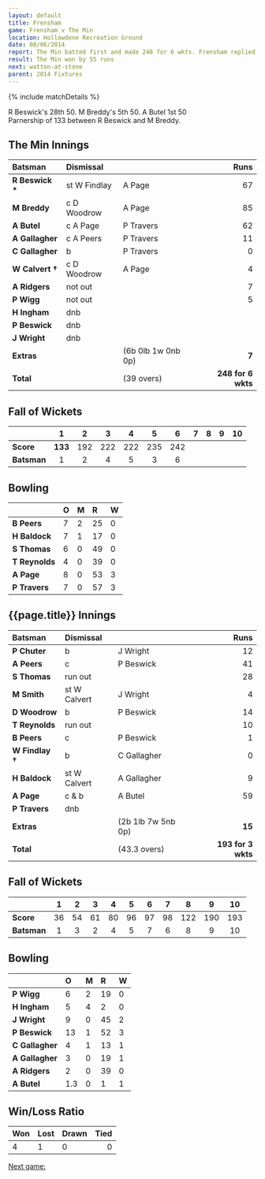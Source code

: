 ```yaml
---
layout: default
title: Frensham
game: Frensham v The Min
location: Hollowdene Recreation Ground
date: 08/06/2014
report: The Min batted first and made 248 for 6 wkts. Frensham replied with 193 all out
result: The Min won by 55 runs
next: watton-at-stone
parent: 2014 Fixtures
---
```


{% include matchDetails %}

R Beswick's 28th 50. M Breddy's 5th 50. A Butel 1st 50<br />
Parnership of 133 between R Beswick and M Breddy.

## The Min Innings

| Batsman | Dismissal |  | Runs |
|:---|:---|---|---:|
| **R Beswick &#42;** | st W Findlay | A Page | 67 |
| **M Breddy** | c D Woodrow | A Page | 85 |
| **A Butel** | c A Page | P Travers | 62 |
| **A Gallagher** | c A Peers | P Travers | 11 |
| **C Gallagher** | b | P Travers | 0 |
| **W Calvert &#8224;** | c D Woodrow | A Page | 4 |
| **A Ridgers** | not out |  | 7 |
| **P Wigg** | not out |  | 5 |
| **H Ingham** | dnb |  |  |
| **P Beswick** | dnb |  |  |
| **J Wright** | dnb |  |  |
| **Extras** | | (6b 0lb 1w 0nb 0p) | **7** |
| **Total** | | (39 overs) | **248 for 6 wkts** |

## Fall of Wickets

| | 1 | 2 | 3 | 4 | 5 | 6 | 7 | 8 | 9 | 10 |
|---|:---:|:---:|:---:|:---:|:---:|:---:|:---:|:---:|:---:|:---:|
| **Score** | **133** | 192 | 222 | 222 | 235 | 242 |  |  |  |  |
| **Batsman** | 1 | 2 | 4 | 5 | 3 | 6 |  |  |  |  |

## Bowling

| | O | M | R | W |
|---|:---|:---|:---|:---|
| **B Peers** | 7 | 2 | 25 | 0 |
| **H Baldock** | 7 | 1 | 17 | 0 |
| **S Thomas** | 6 | 0 | 49 | 0 |
| **T Reynolds** | 4 | 0 | 39 | 0 |
| **A Page** | 8 | 0 | 53 | 3 |
| **P Travers** | 7 | 0 | 57 | 3 |

## {{page.title}} Innings

| Batsman | Dismissal |  | Runs |
|:---|:---|---|---:|
| **P Chuter** | b | J Wright | 12 |
| **A Peers** | c | P Beswick | 41 |
| **S Thomas** | run out |  | 28 |
| **M Smith** | st W Calvert | J Wright | 4 |
| **D Woodrow** | b | P Beswick | 14 |
| **T Reynolds** | run out |  | 10 |
| **B Peers** | c | P Beswick | 1 |
| **W Findlay &#8224;** | b | C Gallagher | 0 |
| **H Baldock** | st W Calvert | A Gallagher | 9 |
| **A Page** | c & b | A Butel | 59 |
| **P Travers** | dnb |  |  |
| **Extras** | | (2b 1lb 7w 5nb 0p) | **15** |
| **Total** | | (43.3 overs) | **193 for 3 wkts** |

## Fall of Wickets

| | 1 | 2 | 3 | 4 | 5 | 6 | 7 | 8 | 9 | 10 |
|---|:---:|:---:|:---:|:---:|:---:|:---:|:---:|:---:|:---:|:---:|
| **Score** | 36 | 54 | 61 | 80 | 96 | 97 | 98 | 122 | 190 | 193 |
| **Batsman** | 1 | 3 | 2 | 4 | 5 | 7 | 6 | 8 | 9 | 10 |

## Bowling

| | O | M | R | W |
|---|:---|:---|:---|:---|
| **P Wigg** | 6 | 2 | 19 | 0 |
| **H Ingham** | 5 | 4 | 2 | 0 |
| **J Wright** | 9 | 0 | 45 | 2 |
| **P Beswick** | 13 | 1 | 52 | 3 |
| **C Gallagher** | 4 | 1 | 13 | 1 |
| **A Gallagher** | 3 | 0 | 19 | 1 |
| **A Ridgers** | 2 | 0 | 39 | 0 |
| **A Butel** | 1.3 | 0 | 1 | 1 |


## Win/Loss Ratio

| Won | Lost | Drawn | Tied |
|:---|:---|:---|---:|
| 4 | 1 | 0 | 0 |

[Next game:]({{page.next}})